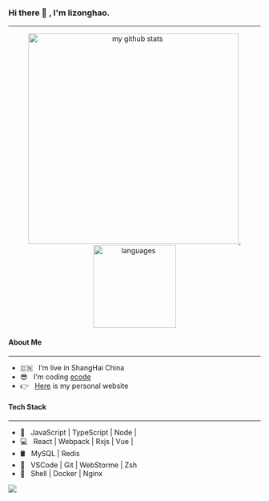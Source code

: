### Hi there 👋 , I'm lizonghao.

---

<a align="center" href="#">
    <p align="center">
    <img src="https://github-readme-stats.vercel.app/api?username=ZonghaoLi777&show_icons=true&theme=tokyonight" alt="my github stats" width="420"/>&nbsp;<img src="https://github-readme-stats.vercel.app/api/top-langs/?username=ZonghaoLi777&layout=compact&theme=tokyonight" alt="languages" height="165">
    </p>
</a>

#### About Me
---

- 🇨🇳 &nbsp; I’m live in ShangHai China
- 😎 &nbsp; I'm coding [ecode](https://www.google.com/)
- 👉 &nbsp; [Here](https://www.google.com/) is my personal website


#### Tech Stack
---

- 🎯 &nbsp; JavaScript | TypeScript | Node |
- 💻 &nbsp; React | Webpack | Rxjs | Vue |
- 🛢 &nbsp; MySQL | Redis
- 🔧 &nbsp; VSCode | Git | WebStorme | Zsh
- 🚀 &nbsp; Shell | Docker | Nginx

![](https://visitor-badge.glitch.me/badge?page_id=SongHaoL.SongHaoL)
